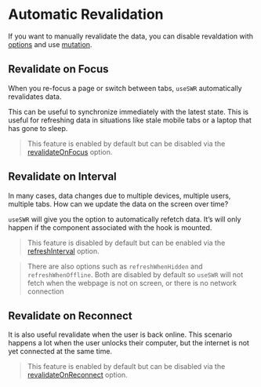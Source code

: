 # Automatic Revalidation

If you want to manually revalidate the data, you can disable revaldation with [options](./options.md) and use [mutation](./mutation.md).

## Revalidate on Focus

When you re-focus a page or switch between tabs, `useSWR` automatically revalidates data.

This can be useful to synchronize immediately with the latest state. This is useful for refreshing data in situations like stale mobile tabs or a laptop that has gone to sleep.

> This feature is enabled by default but can be disabled via the [revalidateOnFocus](./options.md) option.

## Revalidate on Interval

In many cases, data changes due to multiple devices, multiple users, multiple tabs. How can we update the data on the screen over time?

`useSWR` will give you the option to automatically refetch data. It’s will only happen if the component associated with the hook is mounted.

> This feature is disabled by default but can be enabled via the [refreshInterval](./options.md) option.

> There are also options such as `refreshWhenHidden` and `refreshWhenOffline`. Both are disabled by default so `useSWR` will not fetch when the webpage is not on screen, or there is no network connection

## Revalidate on Reconnect

It is also useful revalidate when the user is back online. This scenario happens a lot when the user unlocks their computer, but the internet is not yet connected at the same time.

> This feature is enabled by default but can be disabled via the [revalidateOnReconnect](./options.md) option.
